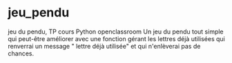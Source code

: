# jeu_pendu
jeu du pendu, TP cours Python openclassroom
Un jeu du pendu tout simple qui peut-être améliorer avec une fonction gérant les lettres déjà utilisées qui renverrai un message " lettre déjà utilisée" et qui n'enlèverai pas de chances.
